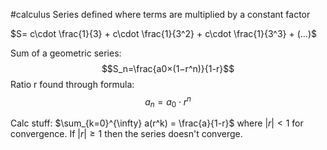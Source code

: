 #calculus 
Series defined where terms are multiplied by a constant factor

$S= c\cdot \frac{1}{3} + c\cdot \frac{1}{3^2} + c\cdot \frac{1}{3^3} + (...)$


Sum of a geometric series:
$$S_n​=\frac{a0​×(1−r^n)}{1-r}​$$
Ratio r found through formula:
$$
a_n=a_0 \cdot r^n
$$


Calc stuff:
$\sum_{k=0}^{\infty} a(r^k) = \frac{a}{1-r}$ where $|r|<1$ for convergence. If $|r|\geq1$ then the series doesn't converge.